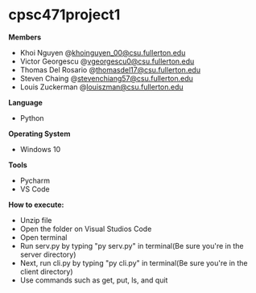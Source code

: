 # cpsc471project1

**Members**

- Khoi Nguyen @khoinguyen_00@csu.fullerton.edu
- Victor Georgescu @vgeorgescu0@csu.fullerton.edu
- Thomas Del Rosario @thomasdel17@csu.fullerton.edu
- Steven Chaing @stevenchiang57@csu.fullerton.edu
- Louis Zuckerman @louiszman@csu.fullerton.edu

**Language**
- Python

**Operating System**
- Windows 10

**Tools**
- Pycharm
- VS Code

**How to execute:**
- Unzip file
- Open the folder on Visual Studios Code
- Open terminal
- Run serv.py by typing "py serv.py" in terminal(Be sure you're in the server directory)
- Next, run cli.py by typing "py cli.py" in terminal(Be sure you're in the client directory)
- Use commands such as get, put, ls, and quit

